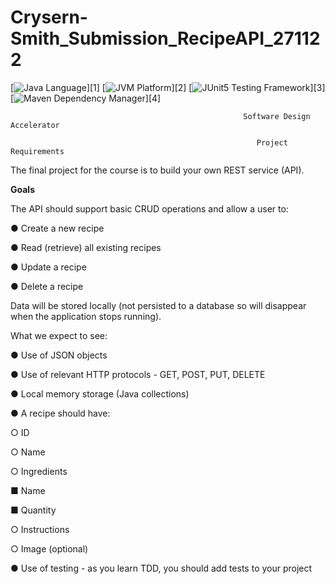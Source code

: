 # Crysern-Smith_Submission_RecipeAPI_271122
[![Java Language](https://img.shields.io/badge/language-Java-3A75B0.svg?logo=OpenJDK)][1]
[![JVM Platform](https://img.shields.io/badge/platform-JVM-6C93B8.svg?logo=IntelliJIDEA)][2]
[![JUnit5 Testing Framework](https://img.shields.io/badge/testing%20framework-JUnit5-26A162.svg?logo=JUnit5)][3]
[![Maven Dependency Manager](https://img.shields.io/badge/dependency%20manager-Maven-AA215A.svg?logo=ApacheMaven)][4]

                                                        Software Design Accelerator

                                                           Project Requirements

The final project for the course is to build your own REST service (API).

**Goals**

The API should support basic CRUD operations and allow a user to:

● Create a new recipe

● Read (retrieve) all existing recipes

● Update a recipe

● Delete a recipe

Data will be stored locally (not persisted to a database so will disappear when the
application stops running).

What we expect to see:

● Use of JSON objects

● Use of relevant HTTP protocols - GET, POST, PUT, DELETE

● Local memory storage (Java collections)

● A recipe should have:

○ ID

○ Name

○ Ingredients

■ Name

■ Quantity

○ Instructions

○ Image (optional)

● Use of testing - as you learn TDD, you should add tests to your project

